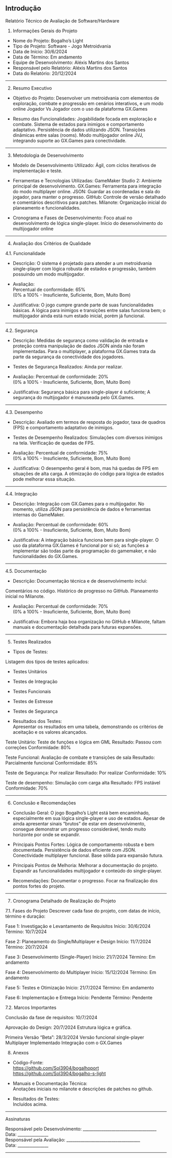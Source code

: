 Introdução
---

Relatório Técnico de Avaliação de Software/Hardware

1. Informações Gerais do Projeto
- Nome do Projeto: Bogalho’s Light
- Tipo de Projeto: Software - Jogo Metroidvania
- Data de Início:  30/6/2024
- Data de Término:  Em andamento
- Equipe de Desenvolvimento: Aléxis Martins dos Santos
- Responsável pelo Relatório: Aléxis Martins dos Santos
- Data do Relatório: 20/12/2024

---

2. Resumo Executivo
- Objetivo do Projeto: Desenvolver um metroidvania com elementos de exploração, combate e progressão em cenários interativos, e um modo online Jogador Vs Jogador com o uso da plataforma GX.Games
  
- Resumo das Funcionalidades: 
Jogabilidade focada em exploração e combate.
Sistema de estados para inimigos e comportamento adaptativo.
Persistência de dados utilizando JSON.
Transições dinâmicas entre salas (rooms).
Modo multijogador online JVJ, integrando suporte ao GX.Games para conectividade.

---

3. Metodologia de Desenvolvimento
- Modelo de Desenvolvimento Utilizado: Ágil, com ciclos iterativos de implementação e teste.
  
- Ferramentas e Tecnologias Utilizadas: 
GameMaker Studio 2: Ambiente principal de desenvolvimento.
GX.Games: Ferramenta para integração do modo multiplayer online.
JSON: Guardar as coordenadas e sala do jogador, para manter o progresso.
GitHub: Controle de versão detalhado e comentários descritivos para patches.
Milanote: Organização inicial do planeamento e funcionalidades.

- Cronograma e Fases de Desenvolvimento: 
Foco atual no desenvolvimento de lógica single-player.
Início do desenvolvimento do multijogador online

---

4. Avaliação dos Critérios de Qualidade

4.1. Funcionalidade
- Descrição: O sistema é projetado para atender a um metroidvania single-player com lógica robusta de estados e progressão, também possuindo um modo multijogador.

- Avaliação:  
  Percentual de conformidade: 65%  
  (0% a 100% - Insuficiente, Suficiente, Bom, Muito Bom)

- Justificativa: O jogo cumpre grande parte de suas funcionalidades básicas. A lógica para inimigos e transições entre salas funciona bem; o multijogador ainda está num estado inicial, porém já funcional.





---

4.2. Segurança
- Descrição: Medidas de segurança como validação de entrada e proteção contra manipulação de dados JSON ainda não foram implementadas. Para o multiplayer, a plataforma GX.Games trata da parte da segurança da conectividade dos jogadores.

- Testes de Segurança Realizados: Ainda por realizar.

- Avaliação: Percentual de conformidade: 20%  
  (0% a 100% - Insuficiente, Suficiente, Bom, Muito Bom)

- Justificativa: Segurança básica para single-player é suficiente; A segurança do multijogador é manuseada pelo GX.Games.
---

4.3. Desempenho
- Descrição: Avaliado em termos de resposta do jogador, taxa de quadros (FPS) e comportamento adaptativo de inimigos.

- Testes de Desempenho Realizados: 
Simulações com diversos inimigos na tela.
Verificação de quedas de FPS.

- Avaliação: Percentual de conformidade: 75%  
  (0% a 100% - Insuficiente, Suficiente, Bom, Muito Bom)

- Justificativa: O desempenho geral é bom, mas há quedas de FPS em situações de alta carga. A otimização do código para lógica de estados pode melhorar essa situação.

---

4.4. Integração
- Descrição: Integração com GX.Games para o multijogador. No momento, utiliza JSON para persistência de dados e ferramentas internas do GameMaker.

- Avaliação: Percentual de conformidade: 60%  
  (0% a 100% - Insuficiente, Suficiente, Bom, Muito Bom)

- Justificativa: A integração básica funciona bem para single-player. O uso da plataforma GX.Games é funcional por si só; as funções a implementar são todas parte da programação do gamemaker, e não funcionalidades do GX.Games.

---

4.5. Documentação
- Descrição: Documentação técnica e de desenvolvimento inclui:

Comentários no código.
Histórico de progresso no GitHub.
Planeamento inicial no Milanote.

- Avaliação: Percentual de conformidade: 70%  
  (0% a 100% - Insuficiente, Suficiente, Bom, Muito Bom)

- Justificativa: Embora haja boa organização no GitHub e Milanote, faltam manuais e documentação detalhada para futuras expansões.

---

5. Testes Realizados
- Tipos de Testes:

Listagem dos tipos de testes aplicados:
  - Testes Unitários
  - Testes de Integração
  - Testes Funcionais
  - Testes de Estresse
  - Testes de Segurança

- Resultados dos Testes:  
  Apresentar os resultados em uma tabela, demonstrando os critérios de aceitação e os valores alcançados.

Teste Unitário: Teste de funções e lógica em GML
Resultado: Passou com correções 
Conformidade: 80%

Teste Funcional: Avaliação de combate e transições de sala
Resultado: Parcialmente funcional
Conformidade: 85%

Teste de Segurança: Por realizar
Resultado: Por realizar
Conformidade: 10%

Teste de desempenho: Simulação com carga alta
Resultado: FPS instável
Conformidade: 70%

---

6. Conclusão e Recomendações
- Conclusão Geral: O jogo Bogalho’s Light está bem encaminhado, especialmente em sua lógica single-player e uso de estados. Apesar de ainda apresentar sinais “brutos” de estar em desenvolvimento, consegue demonstrar um progresso considerável, tendo muito horizonte por onde se expandir.

- Principais Pontos Fortes: 
Lógica de comportamento robusta e bem documentada.
Persistência de dados eficiente com JSON.
Conectividade multiplayer funcional.
Base sólida para expansão futura.

- Principais Pontos de Melhoria: 
Melhorar a documentação do projeto.
Expandir as funcionalidades multijogador e conteúdo do single-player.

- Recomendações: 
Documentar o progresso.
Focar na finalização dos pontos fortes do projeto.

---

7. Cronograma Detalhado de Realização do Projeto

7.1. Fases do Projeto
Descrever cada fase do projeto, com datas de início, término e duração:

Fase 1: Investigação e Levantamento de Requisitos
Início: 30/6/2024
Término: 10/7/2024

Fase 2: Planeamento do Single/Multiplayer e Design
Início: 11/7/2024
Término: 20/7/2024

Fase 3: Desenvolvimento (Single-Player)
Início: 21/7/2024
Término: Em andamento

Fase 4: Desenvolvimento do Multiplayer
Início: 15/12/2024
Término: Em andamento

Fase 5: Testes e Otimização
Início: 21/7/2024
Término: Em andamento

Fase 6: Implementação e Entrega
Início: Pendente
Término: Pendente

7.2. Marcos Importantes 

Conclusão da fase de requisitos: 10/7/2024

Aprovação do Design: 20/7/2024
Estrutura lógica e gráfica.

Primeira Versão “Beta”: 28/3/2024
Versão funcional single-player
Multiplayer Implementado
Integração com o GX.Games


8. Anexos
- Código-Fonte:  
  https://github.com/Sol3904/bogalhoport
https://github.com/Sol3904/bogalho-s-light
  
- Manuais e Documentação Técnica:  
  Anotações iniciais no milanote e descrições de patches no github.

- Resultados de Testes:  
 Incluídos acima.

---

Assinaturas

Responsável pelo Desenvolvimento: ____________________________________  
Data: _______________  
Responsável pela Avaliação: ____________________________________  
Data: _______________

---

